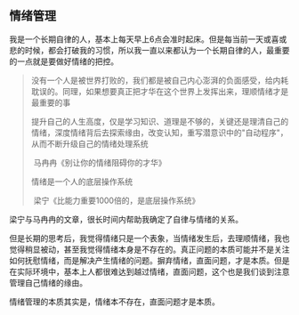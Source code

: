 ## 情绪管理

我是一个长期自律的人，基本上每天早上6点会准时起床。但是每当前一天或喜或悲的时候，都会打破我的习惯，所以我一直以来都认为一个长期自律的人，最重要的一点就是要做好情绪的把控。

> 没有一个人是被世界打败的，我们都是被自己内心澎湃的负面感受，给内耗耽误的。同理，如果想要真正把才华在这个世界上发挥出来，理顺情绪才是最重要的事
>
> 提升自己的人生高度，仅是学习知识、道理是不够的，关键还是理清自己的情绪，深度情绪背后去探索缘由，改变认知，重写潜意识中的"自动程序"，从而不断升级自己的情绪处理系统
>
> ​																												马冉冉《别让你的情绪阻碍你的才华》
>
> 情绪是一个人的底层操作系统
>
> ​																							   梁宁《比能力重要1000倍的，是底层操作系统》																															

梁宁与马冉冉的文章，很长时间内帮助我确定了自律与情绪的关系。

但是长期的思考后，我觉得情绪只是一个表象，当情绪发生后，去理顺情绪，我也觉得稍显被动，甚至我觉得情绪本身是不存在的。真正问题的本质可能并不是关注如何抚慰情绪，而是解决产生情绪的问题。摒弃情绪，直面问题，才是本质。但是在实际环境中，基本上人都很难达到越过情绪，直面问题，这个也是我们谈到注意管理自己情绪的缘由。

情绪管理的本质其实是，情绪本不存在，直面问题才是本质。
